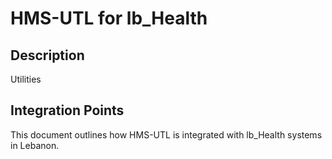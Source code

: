 # HMS-UTL for lb_Health

## Description

Utilities

## Integration Points

This document outlines how HMS-UTL is integrated with lb_Health systems in Lebanon.
